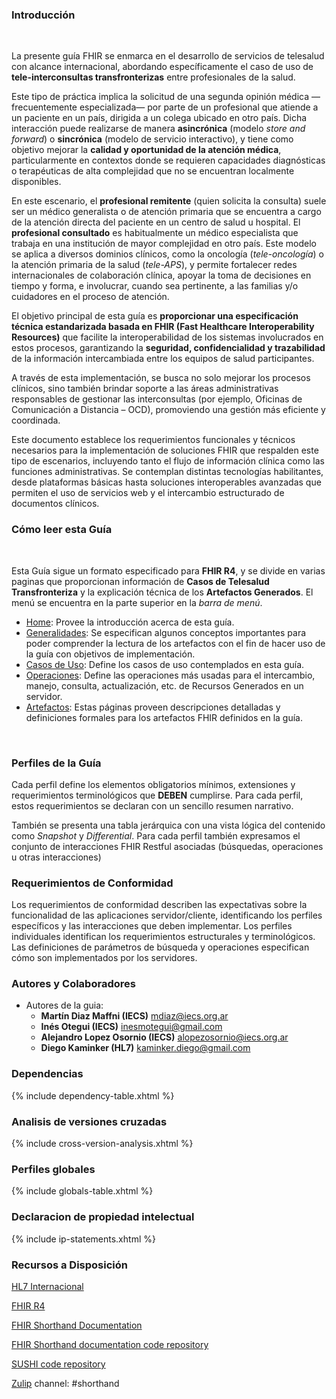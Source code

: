 ### Introducción
<br>

La presente guía FHIR se enmarca en el desarrollo de servicios de telesalud con alcance internacional, abordando específicamente el caso de uso de **tele-interconsultas transfronterizas** entre profesionales de la salud. 

Este tipo de práctica implica la solicitud de una segunda opinión médica —frecuentemente especializada— por parte de un profesional que atiende a un paciente en un país, dirigida a un colega ubicado en otro país. Dicha interacción puede realizarse de manera **asincrónica** (modelo _store and forward_) o **sincrónica** (modelo de servicio interactivo), y tiene como objetivo mejorar la **calidad y oportunidad de la atención médica**, particularmente en contextos donde se requieren capacidades diagnósticas o terapéuticas de alta complejidad que no se encuentran localmente disponibles.

En este escenario, el **profesional remitente** (quien solicita la consulta) suele ser un médico generalista o de atención primaria que se encuentra a cargo de la atención directa del paciente en un centro de salud u hospital. El **profesional consultado** es habitualmente un médico especialista que trabaja en una institución de mayor complejidad en otro país. Este modelo se aplica a diversos dominios clínicos, como la oncología (_tele-oncología_) o la atención primaria de la salud (_tele-APS_), y permite fortalecer redes internacionales de colaboración clínica, apoyar la toma de decisiones en tiempo y forma, e involucrar, cuando sea pertinente, a las familias y/o cuidadores en el proceso de atención.

El objetivo principal de esta guía es **proporcionar una especificación técnica estandarizada basada en FHIR (Fast Healthcare Interoperability Resources)** que facilite la interoperabilidad de los sistemas involucrados en estos procesos, garantizando la **seguridad, confidencialidad y trazabilidad** de la información intercambiada entre los equipos de salud participantes.

A través de esta implementación, se busca no solo mejorar los procesos clínicos, sino también brindar soporte a las áreas administrativas responsables de gestionar las interconsultas (por ejemplo, Oficinas de Comunicación a Distancia – OCD), promoviendo una gestión más eficiente y coordinada.

Este documento establece los requerimientos funcionales y técnicos necesarios para la implementación de soluciones FHIR que respalden este tipo de escenarios, incluyendo tanto el flujo de información clínica como las funciones administrativas. Se contemplan distintas tecnologías habilitantes, desde plataformas básicas hasta soluciones interoperables avanzadas que permiten el uso de servicios web y el intercambio estructurado de documentos clínicos.

### Cómo leer esta Guía
<br>

Esta Guía sigue un formato especificado para **FHIR R4**, y se divide en varias paginas que proporcionan información de **Casos de Telesalud Transfronteriza** y la explicación técnica de los **Artefactos Generados**. El menú se encuentra en la parte superior en la *barra de menú*.
<br>

* [Home](index.html): Provee la introducción acerca de esta guía.
* [Generalidades](Aspectos-Generales.html): Se especifican algunos conceptos importantes para poder comprender la lectura de los artefactos con el fin de hacer uso de la guía con objetivos de implementación.
* [Casos de Uso](CasosDeUso.html): Define los casos de uso contemplados en esta guía.
* [Operaciones](operaciones.html): Define las operaciones más usadas para el intercambio, manejo, consulta, actualización, etc. de Recursos Generados en un servidor.
* [Artefactos](artifacts.html): Estas páginas proveen descripciones detalladas y definiciones formales para los artefactos FHIR definidos en la guía.
<br>

### Perfiles de la Guía

Cada perfil define los elementos obligatorios mínimos, extensiones y requerimientos terminológicos que **DEBEN** cumplirse. Para cada perfil, estos requerimientos se declaran con un sencillo resumen narrativo.

También se presenta una tabla jerárquica con una vista lógica del contenido como *Snapshot* y *Differential*. Para cada perfil también expresamos el conjunto de interacciones FHIR Restful asociadas (búsquedas, operaciones u otras interacciones)

### Requerimientos de Conformidad

Los requerimientos de conformidad describen las expectativas sobre la funcionalidad de las aplicaciones servidor/cliente, identificando los perfiles específicos y las interacciones que deben implementar. Los perfiles individuales identifican los requerimientos estructurales y terminológicos. Las definiciones de parámetros de búsqueda y operaciones especifican cómo son implementados por los servidores.

###	 Autores y Colaboradores

- Autores de la guia:
  - **Martín Diaz Maffni (IECS)** [mdiaz@iecs.org.ar](mailto:mdiaz@iecs.org.ar)
  - **Inés Otegui (IECS)** [inesmotegui@gmail.com](mailto:inesmotegui@gmail.com)
  - **Alejandro Lopez Osornio (IECS)** [alopezosornio@iecs.org.ar](mailto:alopezosornio@iecs.org.ar)
  - **Diego Kaminker (HL7)** [kaminker.diego@gmail.com](mailto:kaminker.diego@gmail.com)
  

### Dependencias

{% include dependency-table.xhtml %}

### Analisis de versiones cruzadas

{% include cross-version-analysis.xhtml %}

### Perfiles globales

{% include globals-table.xhtml %}

### Declaracion de propiedad intelectual

{% include ip-statements.xhtml %}


### Recursos a Disposición

[HL7 Internacional](http://hl7.org)

[FHIR R4](http://hl7.org/fhir/R4)

[FHIR Shorthand Documentation](https://build.fhir.org/ig/HL7/fhir-shorthand) 

[FHIR Shorthand documentation code repository](https://github.com/HL7/fhir-shorthand)

[SUSHI code repository](https://github.com/FHIR/sushi)

[Zulip](https://chat.fhir.org) channel: #shorthand


